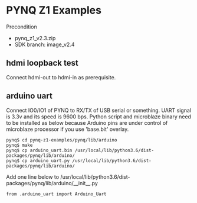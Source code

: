 # PYNQ Z1 Examples

Precondition
- pynq\_z1\_v2.3.zip
- SDK branch: image\_v2.4

## hdmi loopback test
Connect hdmi-out to hdmi-in as prerequisite.

## arduino uart
Connect IO0/IO1 of PYNQ to RX/TX of USB serial or something. UART signal is 3.3v and its speed is 9600 bps. Python script and microblaze binary need to be installed as below because Arduino pins are under control of microblaze processor if you use 'base.bit' overlay.

    pynq$ cd pynq-z1-examples/pynq/lib/arduino
    pynq$ make
    pynq$ cp arduino_uart.bin /usr/local/lib/python3.6/dist-packages/pynq/lib/arduino/
    pynq$ cp arduino_uart.py /usr/local/lib/python3.6/dist-packages/pynq/lib/arduino/

Add one line below to /usr/local/lib/python3.6/dist-packages/pynq/lib/arduino/\_\_init\_\_.py

    from .arduino_uart import Arduino_Uart
